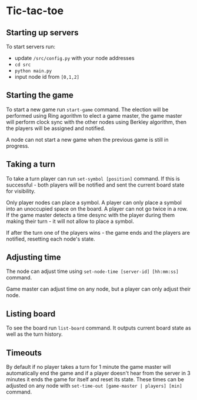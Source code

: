 # Tic-tac-toe

## Starting up servers
To start servers run:
- update `/src/config.py` with your node addresses
- `cd src`
- `python main.py`
- input node id from `[0,1,2]`

## Starting the game
To start a new game run `start-game` command. The election will be performed using Ring agorithm to elect a game master, the game master will perform clock sync with the other nodes using Berkley algorithm, then the players will be assigned and notified.

A node can not start a new game when the previous game is still in progress.

## Taking a turn
To take a turn player can run `set-symbol [position]` command. If this is successful - both players will be notified and sent the current board state for visibility.

Only player nodes can place a symbol. A player can only place a symbol into an unoccupied space on the board. A player can not go twice in a row. If the game master detects a time desync with the player during them making their turn - it will not allow to place a symbol.

If after the turn one of the players wins - the game ends and the players are notified, resetting each node's state.

## Adjusting time
The node can adjust time using `set-node-time [server-id] [hh:mm:ss]` command.

Game master can adjust time on any node, but a player can only adjust their node.

## Listing board
To see the board run `list-board` command. It outputs current board state as well as the turn history.

## Timeouts
By default if no player takes a turn for 1 minute the game master will automatically end the game and if a player doesn't hear from the server in 3 minutes it ends the game for itself and reset its state. These times can be adjusted on any node with `set-time-out [game-master | players] [min]` command.
